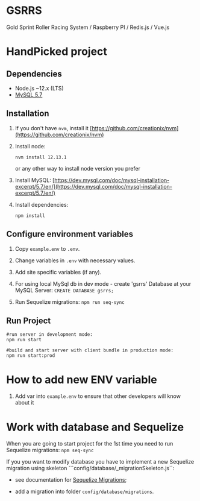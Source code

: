 # GSRRS
Gold Sprint Roller Racing System / Raspberry PI / Redis.js / Vue.js

# HandPicked project

## Dependencies

  * Node.js ~12.x (LTS)
  * [MySQL 5.7](https://dev.mysql.com/)

## Installation

1) If you don't have `nvm`, install it [https://github.com/creationix/nvm](https://github.com/creationix/nvm)
2) Install node:

    ```
    nvm install 12.13.1
    ```
    or any other way to install node version you prefer

3) Install MySQL: [https://dev.mysql.com/doc/mysql-installation-excerpt/5.7/en/](https://dev.mysql.com/doc/mysql-installation-excerpt/5.7/en/)

4) Install dependencies:

    ```
    npm install
    ```

## Configure environment variables

1) Copy ``` example.env ```  to  ``` .env ```.

2) Change variables in ``` .env ``` with necessary values.

3) Add site specific variables (if any).

4) For using local MySql db in dev mode - create 'gsrrs' Database at your MySQL Server: ```CREATE DATABASE gsrrs;```

5) Run Sequelize migrations: ```npm run seq-sync```

## Run Project

```
#run server in development mode:
npm run start

#build and start server with client bundle in production mode:
npm run start:prod
```

# How to add new ENV variable

1) Add var into `example.env` to ensure that other developers will know about it


# Work with database and Sequelize

When you are going to start project for the 1st time you need to run Sequelize migrations:
```npm seq-sync```

If you you want to modify database you have to implement a new Sequelize migration using skeleton ```config/database/_migrationSkeleton.js``:

- see documentation for [Sequelize Migrations](http://docs.sequelizejs.com/manual/migrations.html);
 
- add a migration into folder ```config/database/migrations```.
